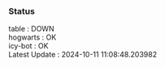 ### Status


table : DOWN  
hogwarts : OK  
icy-bot : OK  
Latest Update : 2024-10-11 11:08:48.203982
